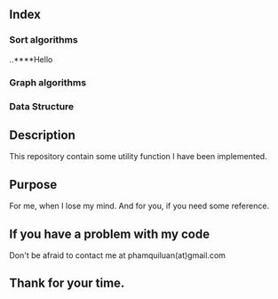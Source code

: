 ## Index 
### Sort algorithms
..****Hello

### Graph algorithms

### Data Structure

## Description
This repository contain some utility function I have been implemented.

## Purpose
For me, when I lose my mind. And for you, if you need some reference.

## If you have a problem with my code
Don't be afraid to contact me at phamquiluan(at)gmail.com

## Thank for your time.


